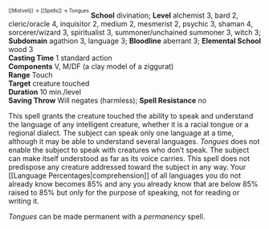 <sup><sup>[[Mistveil]] → [[Spells]] → Tongues</sup></sup>
**School** divination; **Level** alchemist 3, bard 2, cleric/oracle 4, inquisitor 2, medium 2, mesmerist 2, psychic 3, shaman 4, sorcerer/wizard 3, spiritualist 3, summoner/unchained summoner 3, witch 3; **Subdomain** agathion 3, language 3; **Bloodline** aberrant 3; **Elemental School** wood 3  
**Casting Time** 1 standard action  
**Components** V, M/DF (a clay model of a ziggurat)  
**Range** Touch  
**Target** creature touched  
**Duration** 10 min./level  
**Saving Throw** Will negates (harmless); **Spell Resistance** no  

This spell grants the creature touched the ability to speak and understand the language of any intelligent creature, whether it is a racial tongue or a regional dialect. The subject can speak only one language at a time, although it may be able to understand several languages. _Tongues_ does not enable the subject to speak with creatures who don’t speak. The subject can make itself understood as far as its voice carries. This spell does not predispose any creature addressed toward the subject in any way. Your [[Language Percentages|comprehension]] of all languages you do not already know becomes 85% and any you already know that are below 85% raised to 85% but only for the purpose of speaking, not for reading or writing it.

_Tongues_ can be made permanent with a _permanency_ spell.